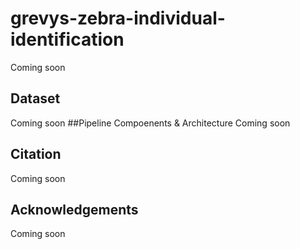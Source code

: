 # grevys-zebra-individual-identification
Coming soon
## Dataset
Coming soon
##Pipeline Compoenents & Architecture
Coming soon
## Citation
Coming soon
## Acknowledgements
Coming soon
